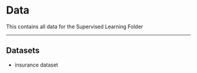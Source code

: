 # Data

This contains all data for the Supervised Learning Folder

---

## Datasets
- insurance dataset
